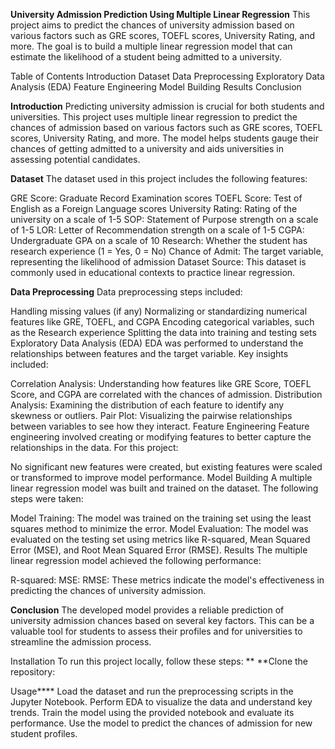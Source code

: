 **University Admission Prediction Using Multiple Linear Regression**
This project aims to predict the chances of university admission based on various factors such as GRE scores, TOEFL scores, University Rating, and more. The goal is to build a multiple linear regression model that can estimate the likelihood of a student being admitted to a university.

Table of Contents
Introduction
Dataset
Data Preprocessing
Exploratory Data Analysis (EDA)
Feature Engineering
Model Building
Results
Conclusion

**Introduction**
Predicting university admission is crucial for both students and universities. This project uses multiple linear regression to predict the chances of admission based on various factors such as GRE scores, TOEFL scores, University Rating, and more. The model helps students gauge their chances of getting admitted to a university and aids universities in assessing potential candidates.

**Dataset**
The dataset used in this project includes the following features:

GRE Score: Graduate Record Examination scores
TOEFL Score: Test of English as a Foreign Language scores
University Rating: Rating of the university on a scale of 1-5
SOP: Statement of Purpose strength on a scale of 1-5
LOR: Letter of Recommendation strength on a scale of 1-5
CGPA: Undergraduate GPA on a scale of 10
Research: Whether the student has research experience (1 = Yes, 0 = No)
Chance of Admit: The target variable, representing the likelihood of admission
Dataset Source: This dataset is commonly used in educational contexts to practice linear regression.

**Data Preprocessing**
Data preprocessing steps included:

Handling missing values (if any)
Normalizing or standardizing numerical features like GRE, TOEFL, and CGPA
Encoding categorical variables, such as the Research experience
Splitting the data into training and testing sets
Exploratory Data Analysis (EDA)
EDA was performed to understand the relationships between features and the target variable. Key insights included:

Correlation Analysis: Understanding how features like GRE Score, TOEFL Score, and CGPA are correlated with the chances of admission.
Distribution Analysis: Examining the distribution of each feature to identify any skewness or outliers.
Pair Plot: Visualizing the pairwise relationships between variables to see how they interact.
Feature Engineering
Feature engineering involved creating or modifying features to better capture the relationships in the data. For this project:

No significant new features were created, but existing features were scaled or transformed to improve model performance.
Model Building
A multiple linear regression model was built and trained on the dataset. The following steps were taken:

Model Training: The model was trained on the training set using the least squares method to minimize the error.
Model Evaluation: The model was evaluated on the testing set using metrics like R-squared, Mean Squared Error (MSE), and Root Mean Squared Error (RMSE).
Results
The multiple linear regression model achieved the following performance:

R-squared: 
MSE: 
RMSE: 
These metrics indicate the model's effectiveness in predicting the chances of university admission.

**Conclusion**
The developed model provides a reliable prediction of university admission chances based on several key factors. This can be a valuable tool for students to assess their profiles and for universities to streamline the admission process.

Installation
To run this project locally, follow these steps:
**
**Clone the repository:

Usage****
Load the dataset and run the preprocessing scripts in the Jupyter Notebook.
Perform EDA to visualize the data and understand key trends.
Train the model using the provided notebook and evaluate its performance.
Use the model to predict the chances of admission for new student profiles.
